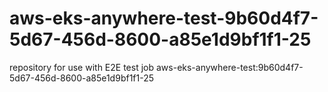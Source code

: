 # aws-eks-anywhere-test-9b60d4f7-5d67-456d-8600-a85e1d9bf1f1-25
repository for use with E2E test job aws-eks-anywhere-test:9b60d4f7-5d67-456d-8600-a85e1d9bf1f1-25
